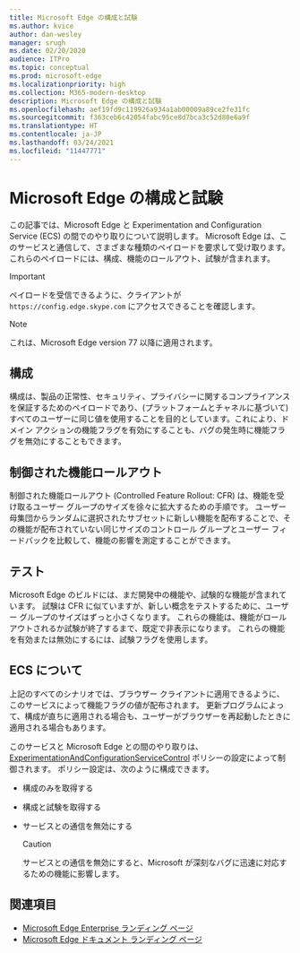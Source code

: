 ```yaml
---
title: Microsoft Edge の構成と試験
ms.author: kvice
author: dan-wesley
manager: srugh
ms.date: 02/20/2020
audience: ITPro
ms.topic: conceptual
ms.prod: microsoft-edge
ms.localizationpriority: high
ms.collection: M365-modern-desktop
description: Microsoft Edge の構成と試験
ms.openlocfilehash: aef19fd9c119926a934a1ab00009a89ce2fe31fc
ms.sourcegitcommit: f363ceb6c42054fabc95ce8d7bca3c52d80e6a9f
ms.translationtype: HT
ms.contentlocale: ja-JP
ms.lasthandoff: 03/24/2021
ms.locfileid: "11447771"
---
```

# <a name="microsoft-edge-configurations-and-experimentation"></a>Microsoft Edge の構成と試験

この記事では、Microsoft Edge と Experimentation and Configuration Service (ECS) の間でのやり取りについて説明します。 Microsoft Edge は、このサービスと通信して、さまざまな種類のペイロードを要求して受け取ります。 これらのペイロードには、構成、機能のロールアウト、試験が含まれます。

> [!IMPORTANT]
> ペイロードを受信できるように、クライアントが `https://config.edge.skype.com` にアクセスできることを確認します。

> [!NOTE]
> これは、Microsoft Edge version 77 以降に適用されます。

## <a name="configurations"></a>構成

構成は、製品の正常性、セキュリティ、プライバシーに関するコンプライアンスを保証するためのペイロードであり、(プラットフォームとチャネルに基づいて) すべてのユーザーに同じ値を使用することを目的としています。これにより、ドメイン アクションの機能フラグを有効にすることも、バグの発生時に機能フラグを無効にすることもできます。

## <a name="controlled-feature-rollout"></a>制御された機能ロールアウト

制御された機能ロールアウト (Controlled Feature Rollout: CFR) は、機能を受け取るユーザー グループのサイズを徐々に拡大するための手順です。 ユーザー母集団からランダムに選択されたサブセットに新しい機能を配布することで、その機能が配布されていない同じサイズのコントロール グループとユーザー フィードバックを比較して、機能の影響を測定することができます。

## <a name="experiments"></a>テスト

Microsoft Edge のビルドには、まだ開発中の機能や、試験的な機能が含まれています。 試験は CFR に似ていますが、新しい概念をテストするために、ユーザー グループのサイズはずっと小さくなります。 これらの機能は、機能がロールアウトされるか試験が終了するまで、既定で非表示になります。 これらの機能を有効または無効にするには、試験フラグを使用します。

## <a name="about-the-ecs"></a>ECS について

上記のすべてのシナリオでは、ブラウザー クライアントに適用できるように、このサービスによって機能フラグの値が配布されます。 更新プログラムによって、構成が直ちに適用される場合も、ユーザーがブラウザーを再起動したときに適用される場合もあります。

このサービスと Microsoft Edge との間のやり取りは、[ExperimentationAndConfigurationServiceControl](./microsoft-edge-policies.md#experimentationandconfigurationservicecontrol) ポリシーの設定によって制御されます。 ポリシー設定は、次のように構成できます。

- 構成のみを取得する
- 構成と試験を取得する
- サービスとの通信を無効にする

  > [!CAUTION]
  > サービスとの通信を無効にすると、Microsoft が深刻なバグに迅速に対応するための機能に影響します。

## <a name="see-also"></a>関連項目

- [Microsoft Edge Enterprise ランディング ページ](https://www.microsoftedgeinsider.com/enterprise)
- [Microsoft Edge ドキュメント ランディング ページ](./index.yml)